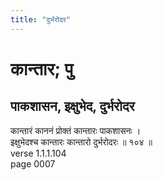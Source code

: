 ```yaml
---
title: "दुर्भरोदर"
---
```


# कान्तार; पु
## पाकशासन, इक्षुभेद, दुर्भरोदर
कान्तारं काननं प्रोक्तं कान्तारः पाकशासनः ।<br />इक्षुभेदश्च कान्तारः कान्तारो दुर्भरोदरः ॥ १०४ ॥<br />verse 1.1.1.104<br />page 0007

